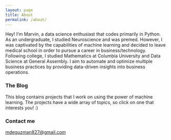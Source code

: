 ```yaml
---
layout: page
title: About
permalink: /about/
---
```


Hey! I'm Marvin, a data science enthusiast that codes primarily in Python. As an undergraduate, I studied Neuroscience and was premed. However, I was captivated by the capabilities of machine learning and decided to leave medical school in order to pursue a career in business/technology. Following college, I studied Mathematics at Columbia University and Data Science at General Assembly. I aim to automate and optimize multiple business practices by providing data-driven insights into business operations.

### The Blog

This blog contains projects that I work on using the power of machine learning. The projects have a wide array of topics, so click on one that interests you! :)

### Contact me

[mdeguzman827@gmail.com](mailto:mdeguzman827@gmail.com)
